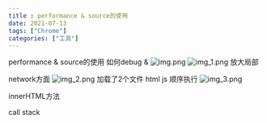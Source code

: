 ```yaml
---
title : performance & source的使用 
date: 2021-07-13 
tags: ["Chrome"]
categories: ["工具"]
---
```

performance & source的使用
如何debug &
![img.png](content/blog/brower/img.png/blog/brower/img.png)
![img_1.png](content/blog/brower/img_1.pnglog/brower/img_1.png)
放大局部

network方面
![img_2.png](content/blog/brower/img_2.pnglog/brower/img_2.png)
加载了2个文件 html js 顺序执行
![img_3.png](content/blog/brower/img_3.pnglog/brower/img_3.png)

innerHTML方法

call stack
